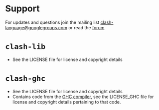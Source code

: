 # Support
For updates and questions join the mailing list clash-language@googlegroups.com or read the [forum](https://groups.google.com/d/forum/clash-language)

# `clash-lib`
  * See the LICENSE file for license and copyright details

# `clash-ghc`
  * See the LICENSE file for license and copyright details
  * Contains code from the [GHC compiler](http://haskell.org/ghc), see the
    LICENSE_GHC file for license and copyright details pertaining to that code.
